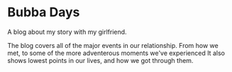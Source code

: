 # Bubba Days

A blog about my story with my girlfriend.

The blog covers all of the major events in our relationship. From how we met, to some of the more adventerous moments we've experienced It also shows lowest points in our lives, and how we got through them. 
